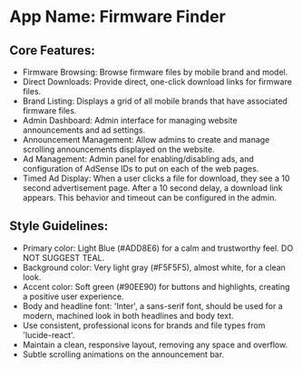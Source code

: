 # **App Name**: Firmware Finder

## Core Features:

- Firmware Browsing: Browse firmware files by mobile brand and model.
- Direct Downloads: Provide direct, one-click download links for firmware files.
- Brand Listing: Displays a grid of all mobile brands that have associated firmware files.
- Admin Dashboard: Admin interface for managing website announcements and ad settings.
- Announcement Management: Allow admins to create and manage scrolling announcements displayed on the website.
- Ad Management: Admin panel for enabling/disabling ads, and configuration of AdSense IDs to put on each of the web pages.
- Timed Ad Display: When a user clicks a file for download, they see a 10 second advertisement page. After a 10 second delay, a download link appears. This behavior and timeout can be configured in the admin.

## Style Guidelines:

- Primary color: Light Blue (#ADD8E6) for a calm and trustworthy feel. DO NOT SUGGEST TEAL.
- Background color: Very light gray (#F5F5F5), almost white, for a clean look.
- Accent color: Soft green (#90EE90) for buttons and highlights, creating a positive user experience.
- Body and headline font: 'Inter', a sans-serif font, should be used for a modern, machined look in both headlines and body text.
- Use consistent, professional icons for brands and file types from 'lucide-react'.
- Maintain a clean, responsive layout, removing any space and overflow.
- Subtle scrolling animations on the announcement bar.
